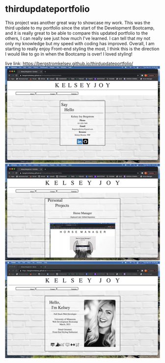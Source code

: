 # thirdupdateportfolio

This project was another great way to showcase my work. This was the third update to my portfolio since the start of the Development Bootcamp, and it is really great to be able to compare this updated portfolio to the others, I can really see just how much I've learned. I can tell that my not only my knowledge but my speed with coding has improved. Overall, I am starting to really enjoy Front-end styling the most, I think this is the direction I would like to go in when the Bootcamp is over! I loved styling!

live link: https://bergstromkelsey.github.io/thirdupdateportfolio/
![alt text](assets/port1.png)
![alt text](assets/port2.png)
![alt text](assets/port3.png)